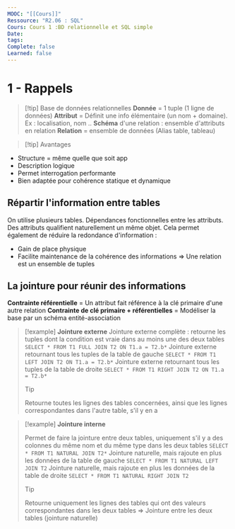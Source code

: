 ```yaml
---
MOOC: "[[Cours]]"
Ressource: "R2.06 : SQL"
Cours: Cours 1 :BD relationnelle et SQL simple
Date: 
tags: 
Complete: false
Learned: false
---
```

# 1 - Rappels
> [!tip] Base de données relationnelles
**Donnée** = 1 tuple (1 ligne de données)
**Attribut** = Définit une info élémentaire (un nom + domaine). Ex : localisation, nom ..
**Schéma** d'une relation : ensemble d'attributs en relation
**Relation** = ensemble de données (Alias table, tableau)

> [!tip] Avantages
- Structure = même quelle que soit app
- Description logique
- Permet interrogation performante
- Bien adaptée pour cohérence statique et dynamique

## Répartir l'information entre tables
On utilise plusieurs tables. Dépendances fonctionnelles entre les attributs. Des attributs qualifient naturellement un même objet. Cela permet également de réduire la redondance  d'information :
- Gain de place physique
- Facilite maintenance de la cohérence des informations
⇒ Une relation est un ensemble de tuples

## La jointure pour réunir des informations
**Contrainte référentielle** = Un attribut fait référence à la clé primaire d'une autre relation
**Contrainte de clé primaire + référentielles** = Modéliser la base par un schéma entité-association

> [!example] **Jointure externe**
> Jointure externe complète : retourne les tuples dont la condition est vraie dans au moins une des deux tables
>`SELECT * FROM T1 FULL JOIN T2 ON T1.a = T2.b*`
>Jointure externe retournant tous les tuples de la table de gauche
>`SELECT * FROM T1 LEFT JOIN T2 ON T1.a = T2.b*`
>Jointure externe retournant tous les tuples de la table de droite
>`SELECT * FROM T1 RIGHT JOIN T2 ON T1.a = T2.b*`
>> [!tip]
>> Retourne toutes les lignes des tables concernées, ainsi que les lignes correspondantes dans l'autre table, s'il y en a

> [!example] **Jointure interne**
>
> Permet de faire la jointure entre deux tables, uniquement s'il y a des colonnes du même nom et du même type dans les deux tables
>`SELECT * FROM T1 NATURAL JOIN T2*`
>Jointure naturelle, mais rajoute en plus les données de la table de gauche
>`SELECT * FROM T1 NATURAL LEFT JOIN T2`
>Jointure naturelle, mais rajoute en plus les données de la table de droite
>`SELECT * FROM T1 NATURAL RIGHT JOIN T2`
> >[!tip]
>>Retourne uniquement les lignes des tables qui ont des valeurs correspondantes dans les deux tables
>>⇒ Jointure entre les deux tables (jointure naturelle)



